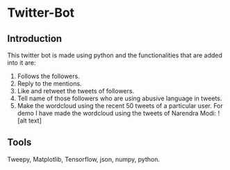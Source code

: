# Twitter-Bot
## Introduction
This twitter bot is made using python and the functionalities that are added into it are:
1. Follows the followers.
2. Reply to the mentions.
3. Like and retweet the tweets of followers.
4. Tell name of those followers who are using abusive language in tweets.
5. Make the wordcloud using the recent 50 tweets of a particular user.
For demo I have made the wordcloud using the tweets of Narendra Modi:
![alt text]

## Tools
Tweepy, Matplotlib, Tensorflow, json, numpy, python.
